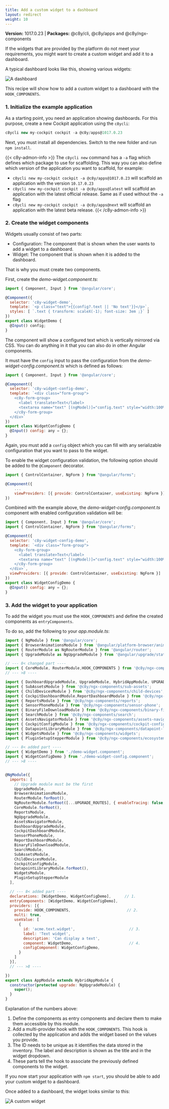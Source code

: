 ```yaml
---
title: Add a custom widget to a dashboard
layout: redirect
weight: 10
---
```


 **Version:** 1017.0.23 | **Packages:** @c8y/cli, @c8y/apps and @c8y/ngx-components

If the widgets that are provided by the platform do not meet your requirements, you might want to create a custom widget and add it to a dashboard.

A typical dashboard looks like this, showing various widgets:

![A dashboard](/images/web-sdk/cockpit-dashboard-widgets.png)

This recipe will show how to add a custom widget to a dashboard with the `HOOK_COMPONENTS`.

### 1. Initialize the example application

As a starting point, you need an application showing dashboards.
For this purpose, create a new Cockpit application using the `c8ycli`:

```js
c8ycli new my-cockpit cockpit -a @c8y/apps@1017.0.23
```

Next, you must install all dependencies. Switch to the new folder and run `npm install`.

{{< c8y-admon-info >}}
The `c8ycli new` command has a `-a` flag which defines which package to use for scaffolding. This way you can also define which version of the application you want to scaffold, for example:

- `c8ycli new my-cockpit cockpit -a @c8y/apps@1017.0.23` will scaffold an application with the version `10.17.0.23`
- `c8ycli new my-cockpit cockpit -a @c8y/apps@latest` will scaffold an application with the latest official release. Same as if used without the `-a` flag
- `c8ycli new my-cockpit cockpit -a @c8y/apps@next` will scaffold an application with the latest beta release.
{{< /c8y-admon-info >}}

### 2. Create the widget components

Widgets usually consist of two parts:

* Configuration: The component that is shown when the user wants to add a widget to a dashboard.
* Widget: The component that is shown when it is added to the dashboard.

That is why you must create two components.

First, create the *demo-widget.component.ts*:

```js
import { Component, Input } from '@angular/core';

@Component({
  selector: 'c8y-widget-demo',
  template: `<p class="text">{{config?.text || 'No text'}}</p>`,
  styles: [ `.text { transform: scaleX(-1); font-size: 3em ;}` ]
})
export class WidgetDemo {
  @Input() config;
}
```

The component will show a configured text which is vertically mirrored via CSS.
You can do anything in it that you can also do in other Angular components.

It must have the `config` input to pass the configuration from the *demo-widget-config.component.ts* which is defined as follows:

```js
import { Component, Input } from '@angular/core';

@Component({
  selector: 'c8y-widget-config-demo',
  template: `<div class="form-group">
    <c8y-form-group>
      <label translate>Text</label>
      <textarea name="text" [(ngModel)]="config.text" style="width:100%"></textarea>
    </c8y-form-group>
  </div>`
})
export class WidgetConfigDemo {
  @Input() config: any = {};
}
```

Again, you must add a `config` object which you can fill with any serializable configuration that you want to pass to the widget.

To enable the widget configuration validation, the following option should be added to the `@Component` decorator.

```js
import { ControlContainer, NgForm } from "@angular/forms";

@Component({
    ...
    viewProviders: [{ provide: ControlContainer, useExisting: NgForm }]
})
```

Combined with the example above, the *demo-widget-config.component.ts* component with enabled configuration validation will be:

```js
import { Component, Input } from '@angular/core';
import { ControlContainer, NgForm } from "@angular/forms";

@Component({
  selector: 'c8y-widget-config-demo',
  template: `<div class="form-group">
    <c8y-form-group>
      <label translate>Text</label>
      <textarea name="text" [(ngModel)]="config.text" style="width:100%"></textarea>
    </c8y-form-group>
  </div>`,
  viewProviders: [{ provide: ControlContainer, useExisting: NgForm }]
})
export class WidgetConfigDemo {
  @Input() config: any = {};
}
```

### 3. Add the widget to your application

To add the widget you must use the `HOOK_COMPONENTS` and define the created components as `entryComponents`.

To do so, add the following to your *app.module.ts*:

```js
import { NgModule } from '@angular/core';
import { BrowserAnimationsModule } from '@angular/platform-browser/animations';
import { RouterModule as NgRouterModule } from '@angular/router';
import { UpgradeModule as NgUpgradeModule } from '@angular/upgrade/static';

// --- 8< changed part ----
import { CoreModule, RouterModule,HOOK_COMPONENTS } from '@c8y/ngx-components';
// --- >8 ----

import { DashboardUpgradeModule, UpgradeModule, HybridAppModule, UPGRADE_ROUTES } from '@c8y/ngx-components/upgrade';
import { SubAssetsModule } from '@c8y/ngx-components/sub-assets';
import { ChildDevicesModule } from '@c8y/ngx-components/child-devices';
import { CockpitDashboardModule,ReportDashboardModule } from '@c8y/ngx-components/context-dashboard';
import { ReportsModule } from '@c8y/ngx-components/reports';
import { SensorPhoneModule } from '@c8y/ngx-components/sensor-phone';
import { BinaryFileDownloadModule } from '@c8y/ngx-components/binary-file-download';
import { SearchModule } from '@c8y/ngx-components/search';
import { AssetsNavigatorModule } from '@c8y/ngx-components/assets-navigator';
import { CockpitConfigModule } from '@c8y/ngx-components/cockpit-config';
import { DatapointLibraryModule } from '@c8y/ngx-components/datapoint-library';
import { WidgetsModule } from '@c8y/ngx-components/widgets';
import { PluginSetupStepperModule } from '@c8y/ngx-components/ecosystem/plugin-setup-stepper';

// --- 8< added part ----
import { WidgetDemo } from './demo-widget.component';
import { WidgetConfigDemo } from './demo-widget-config.component';
// --- >8 ----


@NgModule({
  imports: [
    // Upgrade module must be the first
    UpgradeModule,
    BrowserAnimationsModule,
    RouterModule.forRoot(),
    NgRouterModule.forRoot([...UPGRADE_ROUTES], { enableTracing: false, useHash: true }),
    CoreModule.forRoot(),
    ReportsModule,
    NgUpgradeModule,
    AssetsNavigatorModule,
    DashboardUpgradeModule,
    CockpitDashboardModule,
    SensorPhoneModule,
    ReportDashboardModule,
    BinaryFileDownloadModule,
    SearchModule,
    SubAssetsModule,
    ChildDevicesModule,
    CockpitConfigModule,
    DatapointLibraryModule.forRoot(),
    WidgetsModule,
    PluginSetupStepperModule
  ],

  // --- 8< added part ----
  declarations: [WidgetDemo, WidgetConfigDemo],      // 1.
  entryComponents: [WidgetDemo, WidgetConfigDemo],
  providers: [{
    provide: HOOK_COMPONENTS,                         // 2.
    multi: true,
    useValue: [
      {
        id: 'acme.text.widget',                        // 3.
        label: 'Text widget',
        description: 'Can display a text',
        component: WidgetDemo,                         // 4.
        configComponent: WidgetConfigDemo,
      }
    ]
  }],
  // --- >8 ----

})
export class AppModule extends HybridAppModule {
  constructor(protected upgrade: NgUpgradeModule) {
    super();
  }
}
```

Explanation of the numbers above:

1. Define the components as entry components and declare them to make them accessible by this module.
2. Add a multi-provider hook with the `HOOK_COMPONENTS`. This hook is collected by the application and adds the widget based on the values you provide.
3. The ID needs to be unique as it identifies the data stored in the inventory. The label and description is shown as the title and in the widget dropdown.
4. These parts tell the hook to associate the previously defined components to the widget.

If you now start your application with `npm start`, you should be able to add your custom widget to a dashboard.

Once added to a dashboard, the widget looks similar to this:

![A custom widget](/images/web-sdk/custom-widget.png)
